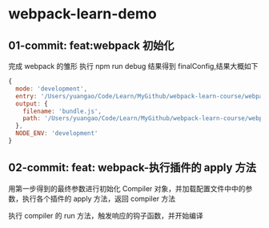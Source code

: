 # webpack-learn-demo

## 01-commit: feat:webpack 初始化

完成 webpack 的雏形
执行 npm run debug 结果得到 finalConfig,结果大概如下

```js
{
  mode: 'development',
  entry: '/Users/yuangao/Code/Learn/MyGithub/webpack-learn-course/webpack-learn-demo/src/index.js',
  output: {
    filename: 'bundle.js',
    path: '/Users/yuangao/Code/Learn/MyGithub/webpack-learn-course/webpack-learn-demo/dist'
  },
  NODE_ENV: 'development'
}
```

## 02-commit: feat: webpack-执行插件的 apply 方法

用第一步得到的最终参数进行初始化 Compiler 对象，并加载配置文件中中的参数，执行各个插件的 apply 方法，返回 compiler 方法

执行 compiler 的 run 方法，触发响应的钩子函数，并开始编译
